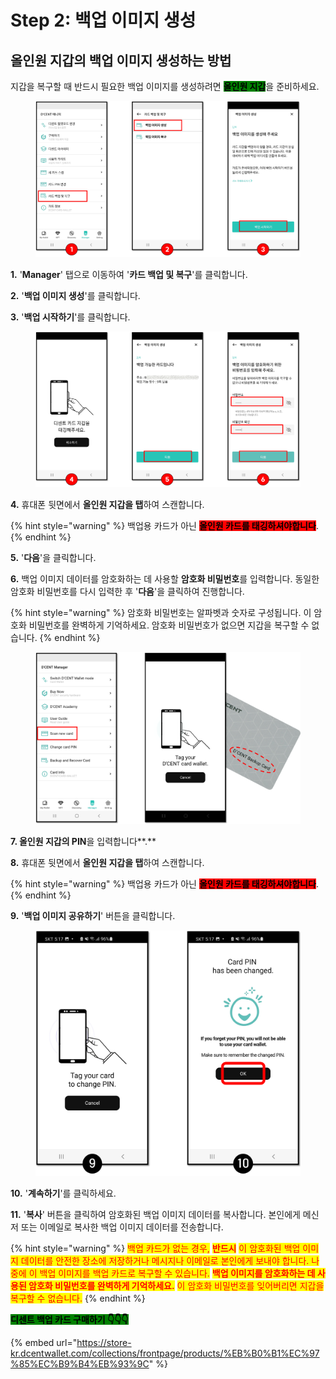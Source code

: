 # Step 2: 백업 이미지 생성

## 올인원 지갑의 백업 이미지 생성하는 방법

지갑을 복구할 때 반드시 필요한 백업 이미지를 생성하려면 <mark style="background-color:green;">**올인원 지갑**</mark>을 준비하세요.

<figure><img src="../../.gitbook/assets/그림5 (5).png" alt=""><figcaption></figcaption></figure>

**1.** '**Manager**' 탭으로 이동하여 '**카드 백업 및 복구**'를 클릭합니다.

**2.** '**백업 이미지 생성**'를 클릭합니다.

**3.** '**백업 시작하기**'를  클릭합니다.

<figure><img src="../../.gitbook/assets/그림6 (4).png" alt=""><figcaption></figcaption></figure>

**4.** 휴대폰 뒷면에서 **올인원 지갑을 탭**하여 스캔합니다.&#x20;

{% hint style="warning" %}
백업용 카드가 아닌 <mark style="background-color:red;">**올인원 카드를 태깅하셔야합니다**</mark>.
{% endhint %}

**5.** '**다음**'을 클릭합니다.

**6.** 백업 이미지 데이터를 암호화하는 데 사용할 **암호화 비밀번호**를 입력합니다. 동일한 암호화 비밀번호를 다시 입력한 후 '**다음**'을 클릭하여 진행합니다.&#x20;

{% hint style="warning" %}
암호화 비밀번호는 알파벳과 숫자로 구성됩니다. 이 암호화 비밀번호를 완벽하게 기억하세요. 암호화 비밀번호가 없으면 지갑을 복구할 수 없습니다.
{% endhint %}

<figure><img src="../../.gitbook/assets/그림7 (3).png" alt=""><figcaption></figcaption></figure>

**7. 올인원 지갑의 PIN**을 입력합니다**.**

**8.** 휴대폰 뒷면에서 **올인원 지갑을 탭**하여 스캔합니다.

{% hint style="warning" %}
백업용 카드가 아닌 <mark style="background-color:red;">**올인원 카드를 태깅하셔야합니다**</mark>.
{% endhint %}

**9.** '**백업 이미지 공유하기**' 버튼을 클릭합니다.&#x20;

<figure><img src="../../.gitbook/assets/그림8 (3).png" alt=""><figcaption></figcaption></figure>

**10.** '**계속하기**'를 클릭하세요.

**11.** '**복사**' 버튼을 클릭하여 암호화된 백업 이미지 데이터를 복사합니다. 본인에게 메신저 또는 이메일로  복사한 백업 이미지 데이터를 전송합니다.

{% hint style="warning" %}
<mark style="color:red;">백업 카드가 없는 경우,</mark> <mark style="color:red;"></mark><mark style="color:red;">**반드시**</mark> <mark style="color:red;"></mark><mark style="color:red;">이 암호화된 백업 이미지 데이터를 안전한 장소에 저장하거나 메시지나 이메일로 본인에게 보내야 합니다. 나중에 이 백업 이미지를 백업 카드로 복구할 수 있습니다.</mark> <mark style="color:red;"></mark><mark style="color:red;">**백업 이미지를 암호화하는 데 사용된 암호화 비밀번호를 완벽하게 기억하세요.**</mark> <mark style="color:red;"></mark><mark style="color:red;">이 암호화 비밀번호를 잊어버리면 지갑을 복구할 수 없습니다.</mark>
{% endhint %}

<mark style="background-color:green;">**디센트 백업 카드 구매하기  👇👇👇**</mark>

{% embed url="https://store-kr.dcentwallet.com/collections/frontpage/products/%EB%B0%B1%EC%97%85%EC%B9%B4%EB%93%9C" %}
